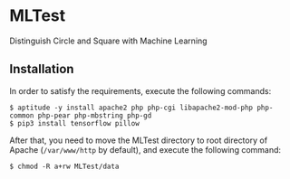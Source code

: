 # MLTest
Distinguish Circle and Square with Machine Learning

## Installation
In order to satisfy the requirements, execute the following commands:

    $ aptitude -y install apache2 php php-cgi libapache2-mod-php php-common php-pear php-mbstring php-gd
    $ pip3 install tensorflow pillow
    
After that, you need to move the MLTest directory to root directory of Apache (`/var/www/http` by default), and execute the following command:

    $ chmod -R a+rw MLTest/data
